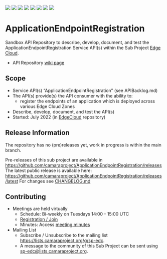 <a href="https://github.com/camaraproject/ApplicationEndpointRegistration/commits/" title="Last Commit"><img src="https://img.shields.io/github/last-commit/camaraproject/ApplicationEndpointRegistration?style=plastic"></a>
<a href="https://github.com/camaraproject/ApplicationEndpointRegistration/issues" title="Open Issues"><img src="https://img.shields.io/github/issues/camaraproject/ApplicationEndpointRegistration?style=plastic"></a>
<a href="https://github.com/camaraproject/ApplicationEndpointRegistration/pulls" title="Open Pull Requests"><img src="https://img.shields.io/github/issues-pr/camaraproject/ApplicationEndpointRegistration?style=plastic"></a>
<a href="https://github.com/camaraproject/ApplicationEndpointRegistration/graphs/contributors" title="Contributors"><img src="https://img.shields.io/github/contributors/camaraproject/ApplicationEndpointRegistration?style=plastic"></a>
<a href="https://github.com/camaraproject/ApplicationEndpointRegistration" title="Repo Size"><img src="https://img.shields.io/github/repo-size/camaraproject/ApplicationEndpointRegistration?style=plastic"></a>
<a href="https://github.com/camaraproject/ApplicationEndpointRegistration/blob/main/LICENSE" title="License"><img src="https://img.shields.io/badge/License-Apache%202.0-green.svg?style=plastic"></a>
<a href="https://github.com/camaraproject/ApplicationEndpointRegistration/releases/latest" title="Latest Release"><img src="https://img.shields.io/github/release/camaraproject/ApplicationEndpointRegistration?style=plastic"></a>
<a href="https://github.com/camaraproject/Governance/blob/main/ProjectStructureAndRoles.md" title="Sandbox API Repository"><img src="https://img.shields.io/badge/Sandbox%20API%20Repository-yellow?style=plastic"></a>

# ApplicationEndpointRegistration

Sandbox API Repository to describe, develop, document, and test the ApplicationEndpointRegistration Service API(s) within the Sub Project [Edge Cloud](https://lf-camaraproject.atlassian.net/wiki/x/IwEpBQ).

* API Repository [wiki page](https://lf-camaraproject.atlassian.net/wiki/spaces/CAM/pages/137101313/ApplicationEndpointRegistration)

## Scope

* Service API(s) “ApplicationEndpointRegistration” (see APIBacklog.md) 
* The API(s) provide(s) the API consumer with the ability to:  
  * register the endpoints of an application which is deployed across various Edge Cloud Zones
* Describe, develop, document, and test the API(s)
* Started: July 2022 (in [EdgeCloud](https://github.com/camaraproject/EdgeCloud) repository)
<!-- * Incubating stage since: {{incubation date}} --> 

## Release Information

The repository has no (pre)releases yet, work in progress is within the main branch.
<!-- Optional: an explicit listing of the latest (pre-)release with additional information, e.g. links to the API definitions -->
<!-- In addition use/uncomment one or multiple the following alternative options when becoming applicable -->
Pre-releases of this sub project are available in https://github.com/camaraproject/ApplicationEndpointRegistration/releases
The latest public release is available here: https://github.com/camaraproject/ApplicationEndpointRegistration/releases/latest
For changes see [CHANGELOG.md](https://github.com/camaraproject/ApplicationEndpointRegistration/blob/main/CHANGELOG.md)

## Contributing

* Meetings are held virtually
  * Schedule: Bi-weekly on Tuesdays 14:00 - 15:00 UTC
  * [Registration / Join](https://zoom-lfx.platform.linuxfoundation.org/meeting/91868502920?password=a9ec9dff-ea92-4216-b0a1-ce152f49170f)
  * Minutes: Access [meeting minutes](https://lf-camaraproject.atlassian.net/wiki/x/8Tve)
* Mailing List  
  * Subscribe / Unsubscribe to the mailing list <https://lists.camaraproject.org/g/sp-edc>.
  * A message to the community of this Sub Project can be sent using <sp-edc@lists.camaraproject.org>.
